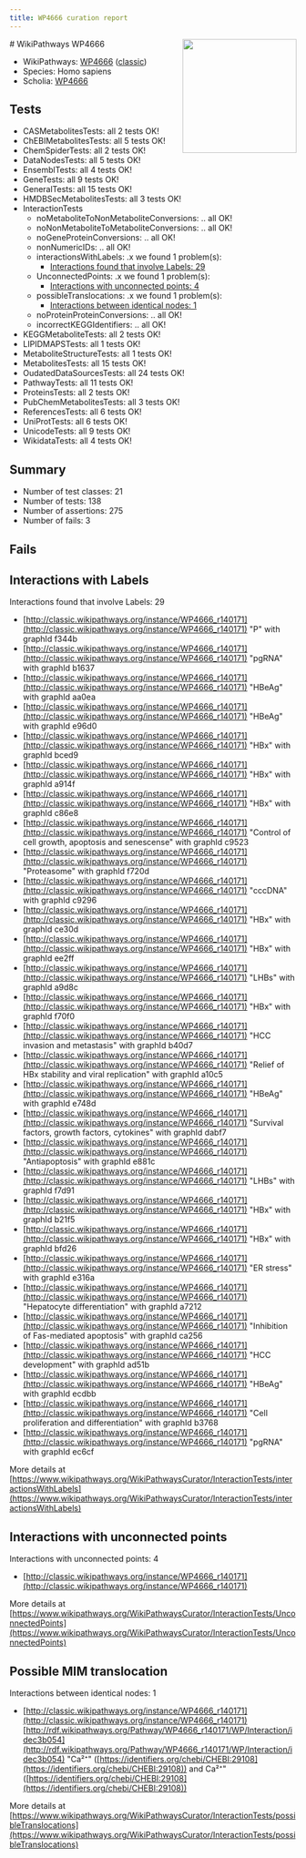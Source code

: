 ```yaml
---
title: WP4666 curation report
---
```


<img style="float: right; width: 200px" src="https://upload.wikimedia.org/wikipedia/commons/thumb/8/83/Wplogo_with_text_500.png/640px-Wplogo_with_text_500.png" />
# WikiPathways WP4666

* WikiPathways: [WP4666](https://wikipathways.org/pathways/WP4666) ([classic](https://classic.wikipathways.org/instance/WP4666))
* Species: Homo sapiens
* Scholia: [WP4666](https://scholia.toolforge.org/wikipathways/WP4666)
## Tests
* CASMetabolitesTests: all 2 tests OK!
* ChEBIMetabolitesTests: all 5 tests OK!
* ChemSpiderTests: all 2 tests OK!
* DataNodesTests: all 5 tests OK!
* EnsemblTests: all 4 tests OK!
* GeneTests: all 9 tests OK!
* GeneralTests: all 15 tests OK!
* HMDBSecMetabolitesTests: all 3 tests OK!
* InteractionTests
    * noMetaboliteToNonMetaboliteConversions: .. all OK!
    * noNonMetaboliteToMetaboliteConversions: .. all OK!
    * noGeneProteinConversions: .. all OK!
    * nonNumericIDs: .. all OK!
    * interactionsWithLabels: .x we found 1 problem(s):
        * [Interactions found that involve Labels: 29](#fe97a8e0)
    * UnconnectedPoints: .x we found 1 problem(s):
        * [Interactions with unconnected points: 4](#35a61adc)
    * possibleTranslocations: .x we found 1 problem(s):
        * [Interactions between identical nodes: 1](#1c118206)
    * noProteinProteinConversions: .. all OK!
    * incorrectKEGGIdentifiers: .. all OK!
* KEGGMetaboliteTests: all 2 tests OK!
* LIPIDMAPSTests: all 1 tests OK!
* MetaboliteStructureTests: all 1 tests OK!
* MetabolitesTests: all 15 tests OK!
* OudatedDataSourcesTests: all 24 tests OK!
* PathwayTests: all 11 tests OK!
* ProteinsTests: all 2 tests OK!
* PubChemMetabolitesTests: all 3 tests OK!
* ReferencesTests: all 6 tests OK!
* UniProtTests: all 6 tests OK!
* UnicodeTests: all 9 tests OK!
* WikidataTests: all 4 tests OK!


## Summary

* Number of test classes: 21
* Number of tests: 138
* Number of assertions: 275
* Number of fails: 3

## Fails

<a name="fe97a8e0" />

## Interactions with Labels

Interactions found that involve Labels: 29

* [http://classic.wikipathways.org/instance/WP4666_r140171](http://classic.wikipathways.org/instance/WP4666_r140171) "P" with graphId f344b
* [http://classic.wikipathways.org/instance/WP4666_r140171](http://classic.wikipathways.org/instance/WP4666_r140171) "pgRNA" with graphId b1637
* [http://classic.wikipathways.org/instance/WP4666_r140171](http://classic.wikipathways.org/instance/WP4666_r140171) "HBeAg" with graphId aa0ea
* [http://classic.wikipathways.org/instance/WP4666_r140171](http://classic.wikipathways.org/instance/WP4666_r140171) "HBeAg" with graphId e96d0
* [http://classic.wikipathways.org/instance/WP4666_r140171](http://classic.wikipathways.org/instance/WP4666_r140171) "HBx" with graphId bced9
* [http://classic.wikipathways.org/instance/WP4666_r140171](http://classic.wikipathways.org/instance/WP4666_r140171) "HBx" with graphId a914f
* [http://classic.wikipathways.org/instance/WP4666_r140171](http://classic.wikipathways.org/instance/WP4666_r140171) "HBx" with graphId c86e8
* [http://classic.wikipathways.org/instance/WP4666_r140171](http://classic.wikipathways.org/instance/WP4666_r140171) "Control of cell growth,
apoptosis and senescense" with graphId c9523
* [http://classic.wikipathways.org/instance/WP4666_r140171](http://classic.wikipathways.org/instance/WP4666_r140171) "Proteasome" with graphId f720d
* [http://classic.wikipathways.org/instance/WP4666_r140171](http://classic.wikipathways.org/instance/WP4666_r140171) "cccDNA" with graphId c9296
* [http://classic.wikipathways.org/instance/WP4666_r140171](http://classic.wikipathways.org/instance/WP4666_r140171) "HBx" with graphId ce30d
* [http://classic.wikipathways.org/instance/WP4666_r140171](http://classic.wikipathways.org/instance/WP4666_r140171) "HBx" with graphId ee2ff
* [http://classic.wikipathways.org/instance/WP4666_r140171](http://classic.wikipathways.org/instance/WP4666_r140171) "LHBs" with graphId a9d8c
* [http://classic.wikipathways.org/instance/WP4666_r140171](http://classic.wikipathways.org/instance/WP4666_r140171) "HBx" with graphId f70f0
* [http://classic.wikipathways.org/instance/WP4666_r140171](http://classic.wikipathways.org/instance/WP4666_r140171) "HCC invasion and metastasis" with graphId b40d7
* [http://classic.wikipathways.org/instance/WP4666_r140171](http://classic.wikipathways.org/instance/WP4666_r140171) "Relief of HBx stability
and viral replication" with graphId a10c5
* [http://classic.wikipathways.org/instance/WP4666_r140171](http://classic.wikipathways.org/instance/WP4666_r140171) "HBeAg" with graphId e748d
* [http://classic.wikipathways.org/instance/WP4666_r140171](http://classic.wikipathways.org/instance/WP4666_r140171) "Survival factors,
growth factors,
cytokines" with graphId dabf7
* [http://classic.wikipathways.org/instance/WP4666_r140171](http://classic.wikipathways.org/instance/WP4666_r140171) "Antiapoptosis" with graphId e881c
* [http://classic.wikipathways.org/instance/WP4666_r140171](http://classic.wikipathways.org/instance/WP4666_r140171) "LHBs" with graphId f7d91
* [http://classic.wikipathways.org/instance/WP4666_r140171](http://classic.wikipathways.org/instance/WP4666_r140171) "HBx" with graphId b21f5
* [http://classic.wikipathways.org/instance/WP4666_r140171](http://classic.wikipathways.org/instance/WP4666_r140171) "HBx" with graphId bfd26
* [http://classic.wikipathways.org/instance/WP4666_r140171](http://classic.wikipathways.org/instance/WP4666_r140171) "ER stress" with graphId e316a
* [http://classic.wikipathways.org/instance/WP4666_r140171](http://classic.wikipathways.org/instance/WP4666_r140171) "Hepatocyte differentiation" with graphId a7212
* [http://classic.wikipathways.org/instance/WP4666_r140171](http://classic.wikipathways.org/instance/WP4666_r140171) "Inhibition of 
Fas-mediated apoptosis" with graphId ca256
* [http://classic.wikipathways.org/instance/WP4666_r140171](http://classic.wikipathways.org/instance/WP4666_r140171) "HCC development" with graphId ad51b
* [http://classic.wikipathways.org/instance/WP4666_r140171](http://classic.wikipathways.org/instance/WP4666_r140171) "HBeAg" with graphId ecdbb
* [http://classic.wikipathways.org/instance/WP4666_r140171](http://classic.wikipathways.org/instance/WP4666_r140171) "Cell proliferation
and differentiation" with graphId b3768
* [http://classic.wikipathways.org/instance/WP4666_r140171](http://classic.wikipathways.org/instance/WP4666_r140171) "pgRNA" with graphId ec6cf


More details at [https://www.wikipathways.org/WikiPathwaysCurator/InteractionTests/interactionsWithLabels](https://www.wikipathways.org/WikiPathwaysCurator/InteractionTests/interactionsWithLabels)

<a name="35a61adc" />

## Interactions with unconnected points

Interactions with unconnected points: 4

* [http://classic.wikipathways.org/instance/WP4666_r140171](http://classic.wikipathways.org/instance/WP4666_r140171)


More details at [https://www.wikipathways.org/WikiPathwaysCurator/InteractionTests/UnconnectedPoints](https://www.wikipathways.org/WikiPathwaysCurator/InteractionTests/UnconnectedPoints)

<a name="1c118206" />

## Possible MIM translocation

Interactions between identical nodes: 1

* [http://classic.wikipathways.org/instance/WP4666_r140171](http://classic.wikipathways.org/instance/WP4666_r140171) [http://rdf.wikipathways.org/Pathway/WP4666_r140171/WP/Interaction/idec3b054](http://rdf.wikipathways.org/Pathway/WP4666_r140171/WP/Interaction/idec3b054) "Ca²⁺" ([https://identifiers.org/chebi/CHEBI:29108](https://identifiers.org/chebi/CHEBI:29108)) and 
Ca²⁺" ([https://identifiers.org/chebi/CHEBI:29108](https://identifiers.org/chebi/CHEBI:29108))


More details at [https://www.wikipathways.org/WikiPathwaysCurator/InteractionTests/possibleTranslocations](https://www.wikipathways.org/WikiPathwaysCurator/InteractionTests/possibleTranslocations)


